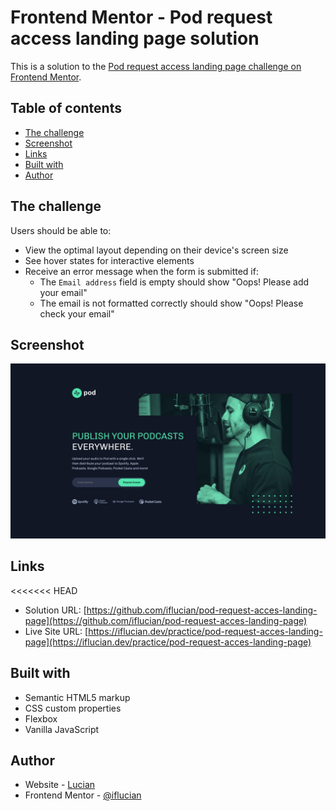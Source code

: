 # Frontend Mentor - Pod request access landing page solution

This is a solution to the [Pod request access landing page challenge on Frontend Mentor](https://www.frontendmentor.io/challenges/pod-request-access-landing-page-eyTmdkLSG).

## Table of contents

- [The challenge](#the-challenge)
- [Screenshot](#screenshot)
- [Links](#links)
- [Built with](#built-with)
- [Author](#author)

## The challenge

Users should be able to:

- View the optimal layout depending on their device's screen size
- See hover states for interactive elements
- Receive an error message when the form is submitted if:
  - The `Email address` field is empty should show "Oops! Please add your email"
  - The email is not formatted correctly should show "Oops! Please check your email"

## Screenshot

![](./screenshot.jpeg)

## Links

<<<<<<< HEAD

- Solution URL: [https://github.com/iflucian/pod-request-acces-landing-page](https://github.com/iflucian/pod-request-acces-landing-page)
- Live Site URL: [https://iflucian.dev/practice/pod-request-acces-landing-page](https://iflucian.dev/practice/pod-request-acces-landing-page)

## Built with

- Semantic HTML5 markup
- CSS custom properties
- Flexbox
- Vanilla JavaScript

## Author

- Website - [Lucian](https://www.iflucian.dev)
- Frontend Mentor - [@iflucian](https://www.frontendmentor.io/profile/iflucian)
